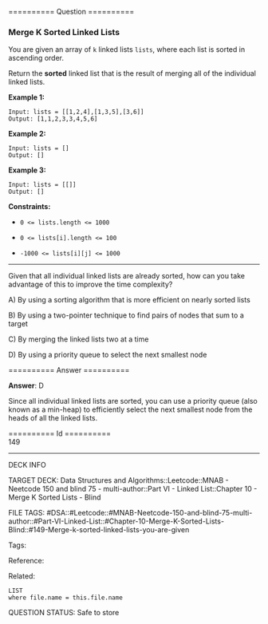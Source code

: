 ========== Question ==========  

### Merge K Sorted Linked Lists

You are given an array of `k` linked lists `lists`, where each list is sorted in ascending order.

Return the **sorted** linked list that is the result of merging all of the individual linked lists.

**Example 1:**

```
Input: lists = [[1,2,4],[1,3,5],[3,6]]
Output: [1,1,2,3,3,4,5,6]
```

**Example 2:**

```
Input: lists = []
Output: []
```

**Example 3:**

```
Input: lists = [[]]
Output: []
```

**Constraints:**

-   `0 <= lists.length <= 1000`

-   `0 <= lists[i].length <= 100`

-   `-1000 <= lists[i][j] <= 1000`

---

Given that all individual linked lists are already sorted, how can you take advantage of this to improve the time complexity?

A) By using a sorting algorithm that is more efficient on nearly sorted lists

B) By using a two-pointer technique to find pairs of nodes that sum to a target

C) By merging the linked lists two at a time

D) By using a priority queue to select the next smallest node  

========== Answer ==========  

**Answer**: D

Since all individual linked lists are sorted, you can use a priority queue (also known as a min-heap) to efficiently select the next smallest node from the heads of all the linked lists.

========== Id ==========  
149

---

DECK INFO

TARGET DECK: Data Structures and Algorithms::Leetcode::MNAB - Neetcode 150 and blind 75 - multi-author::Part VI - Linked List::Chapter 10 - Merge K Sorted Lists - Blind

FILE TAGS: #DSA::#Leetcode::#MNAB-Neetcode-150-and-blind-75-multi-author::#Part-VI-Linked-List::#Chapter-10-Merge-K-Sorted-Lists-Blind::#149-Merge-k-sorted-linked-lists-you-are-given

Tags:

Reference:

Related:

```dataview
LIST
where file.name = this.file.name
```

QUESTION STATUS: Safe to store
